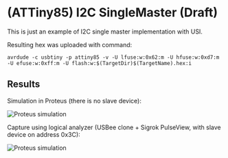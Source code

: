# (ATTiny85) I2C SingleMaster (Draft)

This is just an example of I2C single master implementation with USI.

Resulting hex was uploaded with command:
```
avrdude -c usbtiny -p attiny85 -v -U lfuse:w:0x62:m -U hfuse:w:0xd7:m -U efuse:w:0xff:m -U flash:w:$(TargetDir)$(TargetName).hex:i
```

## Results

Simulation in Proteus (there is no slave device):

![Proteus simulation](https://github.com/Silvmike/TN85_I2C_SingleMasterDraft/raw/master/proteus_digital_analyzer.png)

Capture using logical analyzer (USBee clone + Sigrok PulseView, with slave device on address 0x3C):

![Proteus simulation](https://github.com/Silvmike/TN85_I2C_SingleMasterDraft/raw/master/log_analyzer.png)